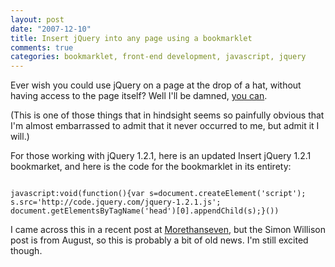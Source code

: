 ```yaml
--- 
layout: post
date: "2007-12-10"
title: Insert jQuery into any page using a bookmarklet
comments: true
categories: bookmarklet, front-end development, javascript, jquery
---
```


Ever wish you could use jQuery on a page at the drop of a hat, without having access to the page itself? Well I'll be damned, <a href="http://simonwillison.net/2007/Aug/15/jquery/">you can</a>.

(This is one of those things that in hindsight seems so painfully obvious that I'm almost embarrassed to admit that it never occurred to me, but admit it I will.)

For those working with jQuery 1.2.1, here is an <a>updated Insert jQuery 1.2.1 bookmarket</a>, and here is the code for the bookmarklet in its entirety:

<code>
javascript:void(function(){var s=document.createElement('script'); s.src='http://code.jquery.com/jquery-1.2.1.js'; document.getElementsByTagName('head')[0].appendChild(s);}())
</code>

I came across this in a recent post at <a href="http://morethanseven.net/posts/debug-web-pages-with-jquery-and-jash">Morethanseven</a>, but the Simon Willison post is from August, so this is probably a bit of old news. I'm still excited though.